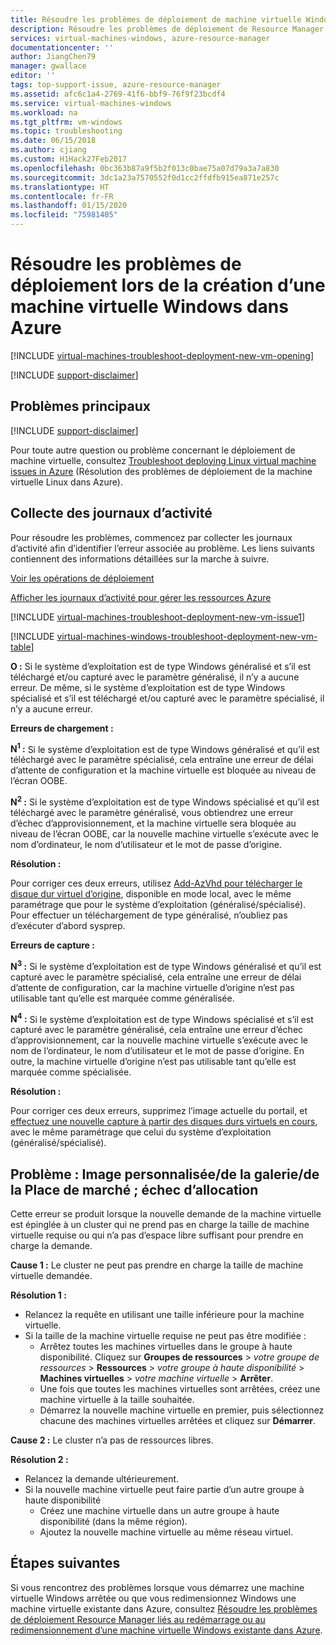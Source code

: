 ```yaml
---
title: Résoudre les problèmes de déploiement de machine virtuelle Windows dans Azure | Microsoft Docs
description: Résoudre les problèmes de déploiement de Resource Manager lors de la création d’une machine virtuelle Windows dans Azure
services: virtual-machines-windows, azure-resource-manager
documentationcenter: ''
author: JiangChen79
manager: gwallace
editor: ''
tags: top-support-issue, azure-resource-manager
ms.assetid: afc6c1a4-2769-41f6-bbf9-76f9f23bcdf4
ms.service: virtual-machines-windows
ms.workload: na
ms.tgt_pltfrm: vm-windows
ms.topic: troubleshooting
ms.date: 06/15/2018
ms.author: cjiang
ms.custom: H1Hack27Feb2017
ms.openlocfilehash: 0bc363b87a9f5b2f013c0bae75a07d79a3a7a830
ms.sourcegitcommit: 3dc1a23a7570552f0d1cc2ffdfb915ea871e257c
ms.translationtype: HT
ms.contentlocale: fr-FR
ms.lasthandoff: 01/15/2020
ms.locfileid: "75981405"
---
```

# <a name="troubleshoot-deployment-issues-when-creating-a-new-windows-vm-in-azure"></a>Résoudre les problèmes de déploiement lors de la création d’une machine virtuelle Windows dans Azure
[!INCLUDE [virtual-machines-troubleshoot-deployment-new-vm-opening](../../../includes/virtual-machines-troubleshoot-deployment-new-vm-opening-include.md)]

[!INCLUDE [support-disclaimer](../../../includes/support-disclaimer.md)]

## <a name="top-issues"></a>Problèmes principaux
[!INCLUDE [support-disclaimer](../../../includes/virtual-machines-windows-troubleshoot-deploy-vm-top.md)]

Pour toute autre question ou problème concernant le déploiement de machine virtuelle, consultez [Troubleshoot deploying Linux virtual machine issues in Azure](troubleshoot-deploy-vm-windows.md) (Résolution des problèmes de déploiement de la machine virtuelle Linux dans Azure).

## <a name="collect-activity-logs"></a>Collecte des journaux d’activité
Pour résoudre les problèmes, commencez par collecter les journaux d’activité afin d’identifier l’erreur associée au problème. Les liens suivants contiennent des informations détaillées sur la marche à suivre.

[Voir les opérations de déploiement](../../azure-resource-manager/templates/deployment-history.md)

[Afficher les journaux d’activité pour gérer les ressources Azure](../../resource-group-audit.md)

[!INCLUDE [virtual-machines-troubleshoot-deployment-new-vm-issue1](../../../includes/virtual-machines-troubleshoot-deployment-new-vm-issue1-include.md)]

[!INCLUDE [virtual-machines-windows-troubleshoot-deployment-new-vm-table](../../../includes/virtual-machines-windows-troubleshoot-deployment-new-vm-table.md)]

**O :** Si le système d’exploitation est de type Windows généralisé et s’il est téléchargé et/ou capturé avec le paramètre généralisé, il n’y a aucune erreur. De même, si le système d’exploitation est de type Windows spécialisé et s’il est téléchargé et/ou capturé avec le paramètre spécialisé, il n’y a aucune erreur.

**Erreurs de chargement :**

**N<sup>1</sup> :** Si le système d’exploitation est de type Windows généralisé et qu’il est téléchargé avec le paramètre spécialisé, cela entraîne une erreur de délai d’attente de configuration et la machine virtuelle est bloquée au niveau de l’écran OOBE.

**N<sup>2</sup> :** Si le système d’exploitation est de type Windows spécialisé et qu’il est téléchargé avec le paramètre généralisé, vous obtiendrez une erreur d’échec d’approvisionnement, et la machine virtuelle sera bloquée au niveau de l’écran OOBE, car la nouvelle machine virtuelle s’exécute avec le nom d’ordinateur, le nom d’utilisateur et le mot de passe d’origine.

**Résolution :**

Pour corriger ces deux erreurs, utilisez [Add-AzVhd pour télécharger le disque dur virtuel d’origine](https://docs.microsoft.com/powershell/module/az.compute/add-azvhd), disponible en mode local, avec le même paramétrage que pour le système d’exploitation (généralisé/spécialisé). Pour effectuer un téléchargement de type généralisé, n’oubliez pas d’exécuter d’abord sysprep.

**Erreurs de capture :**

**N<sup>3</sup> :** Si le système d’exploitation est de type Windows généralisé et qu’il est capturé avec le paramètre spécialisé, cela entraîne une erreur de délai d’attente de configuration, car la machine virtuelle d’origine n’est pas utilisable tant qu’elle est marquée comme généralisée.

**N<sup>4</sup> :** Si le système d’exploitation est de type Windows spécialisé et s’il est capturé avec le paramètre généralisé, cela entraîne une erreur d’échec d’approvisionnement, car la nouvelle machine virtuelle s’exécute avec le nom de l’ordinateur, le nom d’utilisateur et le mot de passe d’origine. En outre, la machine virtuelle d’origine n’est pas utilisable tant qu’elle est marquée comme spécialisée.

**Résolution :**

Pour corriger ces deux erreurs, supprimez l’image actuelle du portail, et [effectuez une nouvelle capture à partir des disques durs virtuels en cours](../windows/create-vm-specialized.md), avec le même paramétrage que celui du système d’exploitation (généralisé/spécialisé).

## <a name="issue-customgallerymarketplace-image-allocation-failure"></a>Problème : Image personnalisée/de la galerie/de la Place de marché ; échec d’allocation
Cette erreur se produit lorsque la nouvelle demande de la machine virtuelle est épinglée à un cluster qui ne prend pas en charge la taille de machine virtuelle requise ou qui n’a pas d’espace libre suffisant pour prendre en charge la demande.

**Cause 1 :** Le cluster ne peut pas prendre en charge la taille de machine virtuelle demandée.

**Résolution 1 :**

* Relancez la requête en utilisant une taille inférieure pour la machine virtuelle.
* Si la taille de la machine virtuelle requise ne peut pas être modifiée :
  * Arrêtez toutes les machines virtuelles dans le groupe à haute disponibilité.
    Cliquez sur **Groupes de ressources** > *votre groupe de ressources* > **Ressources** > *votre groupe à haute disponibilité* > **Machines virtuelles** > *votre machine virtuelle* > **Arrêter**.
  * Une fois que toutes les machines virtuelles sont arrêtées, créez une machine virtuelle à la taille souhaitée.
  * Démarrez la nouvelle machine virtuelle en premier, puis sélectionnez chacune des machines virtuelles arrêtées et cliquez sur **Démarrer**.

**Cause 2 :** Le cluster n’a pas de ressources libres.

**Résolution 2 :**

* Relancez la demande ultérieurement.
* Si la nouvelle machine virtuelle peut faire partie d’un autre groupe à haute disponibilité
  * Créez une machine virtuelle dans un autre groupe à haute disponibilité (dans la même région).
  * Ajoutez la nouvelle machine virtuelle au même réseau virtuel.

## <a name="next-steps"></a>Étapes suivantes
Si vous rencontrez des problèmes lorsque vous démarrez une machine virtuelle Windows arrêtée ou que vous redimensionnez Windows une machine virtuelle existante dans Azure, consultez [Résoudre les problèmes de déploiement Resource Manager liés au redémarrage ou au redimensionnement d’une machine virtuelle Windows existante dans Azure](restart-resize-error-troubleshooting.md).


